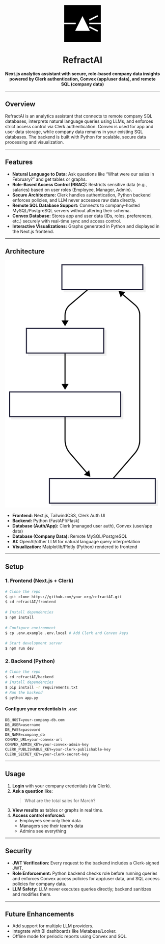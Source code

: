 
<div align="center">
   <img src="public/assets/icon.svg" alt="RefractAI Logo" width="120" />
   <h1>RefractAI</h1>
         <p><strong>Next.js analytics assistant with secure, role-based company data insights powered by Clerk authentication, Convex (app/user data), and remote SQL (company data)</strong></p>
</div>

---

## Overview


RefractAI is an analytics assistant that connects to remote company SQL databases, interprets natural language queries using LLMs, and enforces strict access control via Clerk authentication. Convex is used for app and user data storage, while company data remains in your existing SQL databases. The backend is built with Python for scalable, secure data processing and visualization.

---




## Features

- **Natural Language to Data:** Ask questions like “What were our sales in February?” and get tables or graphs.
- **Role-Based Access Control (RBAC):** Restricts sensitive data (e.g., salaries) based on user roles (Employee, Manager, Admin).
- **Secure Architecture:** Clerk handles authentication, Python backend enforces policies, and LLM never accesses raw data directly.
- **Remote SQL Database Support:** Connects to company-hosted MySQL/PostgreSQL servers without altering their schema.
- **Convex Database:** Stores app and user data (IDs, roles, preferences, etc.) securely with real-time sync and access control.
- **Interactive Visualizations:** Graphs generated in Python and displayed in the Next.js frontend.

---


## Architecture

<div align="center">
   <img src="public/assets/architecture.svg" alt="RefractAI Architecture Diagram" width="600" />
</div>

- **Frontend:** Next.js, TailwindCSS, Clerk Auth UI
- **Backend:** Python (FastAPI/Flask)
- **Database (Auth/App):** Clerk (managed user auth), Convex (user/app data)
- **Database (Company Data):** Remote MySQL/PostgreSQL
- **AI:** OpenAI/other LLM for natural language query interpretation
- **Visualization:** Matplotlib/Plotly (Python) rendered to frontend

---

## Setup




### 1. Frontend (Next.js + Clerk)
```bash
# Clone the repo
$ git clone https://github.com/your-org/refractAI.git
$ cd refractAI/frontend

# Install dependencies
$ npm install

# Configure environment
$ cp .env.example .env.local # Add Clerk and Convex keys

# Start development server
$ npm run dev
```

### 2. Backend (Python)
```bash
# Clone the repo
$ cd refractAI/backend
# Install dependencies
$ pip install -r requirements.txt
# Run the backend
$ python app.py
```

#### Configure your credentials in `.env`:
```env
DB_HOST=your-company-db.com
DB_USER=username
DB_PASS=password
DB_NAME=company_db
CONVEX_URL=your-convex-url
CONVEX_ADMIN_KEY=your-convex-admin-key
CLERK_PUBLISHABLE_KEY=your-clerk-publishable-key
CLERK_SECRET_KEY=your-clerk-secret-key
```

---

## Usage

1. **Login** with your company credentials (via Clerk).
2. **Ask a question** like:
   > What are the total sales for March?
3. **View results** as tables or graphs in real time.
4. **Access control enforced:**
   - Employees see only their data
   - Managers see their team’s data
   - Admins see everything

---




## Security

- **JWT Verification:** Every request to the backend includes a Clerk-signed JWT.
- **Role Enforcement:** Python backend checks role before running queries and enforces Convex access policies for app/user data, and SQL access policies for company data.
- **LLM Safety:** LLM never executes queries directly; backend sanitizes and modifies them.

---

## Future Enhancements




- Add support for multiple LLM providers.
- Integrate with BI dashboards like Metabase/Looker.
- Offline mode for periodic reports using Convex and SQL.
